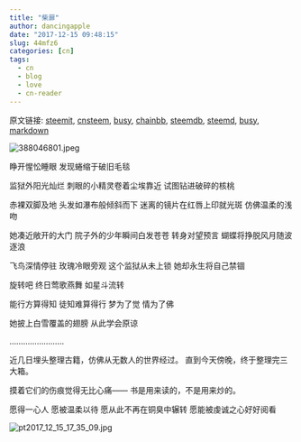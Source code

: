 ```yaml
---
title: "柴扉"
author: dancingapple
date: "2017-12-15 09:48:15"
slug: 44mfz6
categories: [cn]
tags: 
  - cn
  - blog
  - love
  - cn-reader
---
```


原文链接: [steemit](https://steemit.com), [cnsteem](https://cnsteem.com), [busy](https://busy.org), [chainbb](https://chainbb.com), [steemdb](https://steemdb.com), [steemd](https://steemd.com), [busy](https://busy.org), [markdown](https://raw.githubusercontent.com/pzhaonet/steem_dancingapple/master/content/post/44mfz6.md)

![388046801.jpeg](https://steemitimages.com/DQmNSBMAbqHzkX3Es6DmwGf4USZeXpfY8jCXxYG5fcZpP9w/388046801.jpeg)


睁开惺忪睡眼
发现蜷缩于破旧毛毯

监狱外阳光灿烂
刺眼的小精灵卷着尘埃靠近
试图钻进破碎的核桃

赤裸双脚及地
头发如瀑布般倾斜而下
迷离的镜片在红唇上印就光斑
仿佛温柔的浅吻

她凑近敞开的大门
院子外的少年瞬间白发苍苍
转身对望预言
蝴蝶将挣脱风月随波逐浪

飞鸟深情停驻
玫瑰冷眼旁观
这个监狱从未上锁
她却永生将自己禁锢

旋转吧
终日莺歌燕舞
如星斗流转

能行方算得知
徒知难算得行
梦为了觉
情为了佛

她披上白雪覆盖的翅膀
从此学会原谅

……………………

近几日埋头整理古籍，仿佛从无数人的世界经过。
直到今天傍晚，终于整理完三大箱。

摸着它们的伤痕觉得无比心痛——
书是用来读的，不是用来炒的。

愿得一心人
愿被温柔以待
愿从此不再在铜臭中辗转
愿能被虔诚之心好好阅看

![pt2017_12_15_17_35_09.jpg](https://steemitimages.com/DQmRbFbsBfEN51WzfCeesZ8T3hMwS7rKHYvcoNfu8epvSms/pt2017_12_15_17_35_09.jpg)
